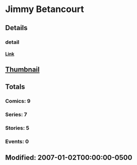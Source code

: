 # Jimmy  Betancourt 
## Details
### detail
#### [Link](http://marvel.com/comics/creators/4225/jimmy_betancourt?utm_campaign=apiRef&utm_source=225578a89fc76f3d20fbffda5d17a88d)
## [Thumbnail](http://i.annihil.us/u/prod/marvel/i/mg/b/40/image_not_available.jpg)
## Totals
### Comics: 9
### Series: 7
### Stories: 5
### Events: 0
## Modified: 2007-01-02T00:00:00-0500